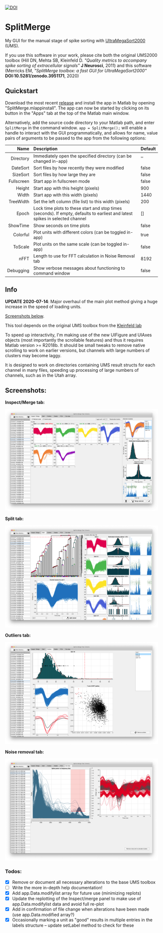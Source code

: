 [![DOI](https://zenodo.org/badge/DOI/10.5281/zenodo.3951171.svg)](https://doi.org/10.5281/zenodo.3951171)

# SplitMerge
My GUI for the manual stage of spike sorting with [UltraMegaSort2000](https://github.com/danamics/UMS2K) (UMS).

If you use this software in your work, please cite both the original UMS2000 toolbox (Hill DN, Mehta SB, Kleinfeld D. *"Quality metrics to accompany spike sorting of extracellular signals"* __J Neurosci__, 2011) and this software (Merricks EM, *"SplitMerge toolbox: a fast GUI for UltraMegaSort2000"* __DOI:10.5281/zenodo.3951171__, 2020)

## Quickstart
Download the most recent [release](https://github.com/edmerix/SplitMerge/releases/tag/v1.0) and install the app in Matlab by opening "SplitMerge.mlappinstall". The app can now be started by clicking on its button in the "Apps" tab at the top of the Matlab main window.

Alternatively, add the source code directory to your Matlab path, and enter `SplitMerge` in the command window. `app = SplitMerge();` will enable a handle to interact with the GUI programmatically, and allows for name, value pairs of arguments to be passed to the app from the following options:

|       Name |                                                          Description                                                         | Default |
|-----------:|:-----------------------------------------------------------------------------------------------------------------------------|---------|
|  Directory | Immediately open the specified directory (can be changed in-app)                                                             | ''      |
|   DateSort | Sort files by how recently they were modified                                                                                | false   |
|   SizeSort | Sort files by how large they are                                                                                             | false   |
| Fullscreen | Start app in fullscreen mode                                                                                                 | false   |
|     Height | Start app with this height (pixels)                                                                                          | 900     |
|      Width | Start app with this width (pixels)                                                                                           | 1440    |
|  TreeWidth | Set the left column (file list) to this width (pixels)                                                                       | 200     |
|      Epoch | Lock time plots to these start and stop times (seconds). If empty, defaults to earliest and latest spikes in selected channel | []      |
|   ShowTime | Show seconds on time plots                                                                                                   | false   |
|   Colorful | Plot units with different colors (can be toggled in-app)                                                                     | true    |
|    ToScale | Plot units on the same scale (can be toggled in-app)                                                                         | false   |
|       nFFT | Length to use for FFT calculation in Noise Removal tab                                                                       | 8192    |
|  Debugging | Show verbose messages about functioning to command window                                                                    | false   |

## Info
__UPDATE 2020-07-14__: Major overhaul of the main plot method giving a huge increase in the speed of loading units.

[Screenshots below](#screenshots).

This tool depends on the original UMS toolbox from the [Kleinfeld lab](https://neurophysics.ucsd.edu/software.php)

To speed up interactivity, I'm making use of the new UIFigure and UIAxes objects (most importantly the scrollable features) and thus it requires Matlab version >= R2018b. It should be small tweaks to remove native scrolling to work on earlier versions, but channels with large numbers of clusters may become laggy.

It is designed to work on directories containing UMS result structs for each channel in many files, speeding up processing of large numbers of channels, such as in the Utah array.

## Screenshots:

__Inspect/Merge tab:__

![Screenshot of SplitMerge in Inspect/Merge mode](Screenshots/Inspect.png?raw=true "Inspect/Merge tab")

__Split tab:__

![Screenshot of SplitMerge in Split mode](Screenshots/Split.png?raw=true "Split tab")

__Outliers tab:__

![Screenshot of SplitMerge in Outlier mode](Screenshots/Outliers.png?raw=true "Outliers tab")

__Noise removal tab:__

![Screenshot of SplitMerge in Noise Removal mode](Screenshots/Noise.png?raw=true "Noise removal tab")

### Todos:
- [x] Remove or document all necessary alterations to the base UMS toolbox
- [ ] Write the more in-depth help documentation!
- [x] Add app.Data.modifylist array for future use (minimizing replots)
- [x] Update the replotting of the Inspect/merge panel to make use of app.Data.modifylist data and avoid full re-plot
- [x] Add in confirmation of file change when alterations have been made (use app.Data.modified array?)
- [x] Occasionally marking a unit as "good" results in multiple entries in the labels structure – update setLabel method to check for these
